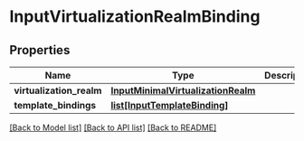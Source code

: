 # InputVirtualizationRealmBinding

## Properties
Name | Type | Description | Notes
------------ | ------------- | ------------- | -------------
**virtualization_realm** | [**InputMinimalVirtualizationRealm**](InputMinimalVirtualizationRealm.md) |  | 
**template_bindings** | [**list[InputTemplateBinding]**](InputTemplateBinding.md) |  | 

[[Back to Model list]](../README.md#documentation-for-models) [[Back to API list]](../README.md#documentation-for-api-endpoints) [[Back to README]](../README.md)


